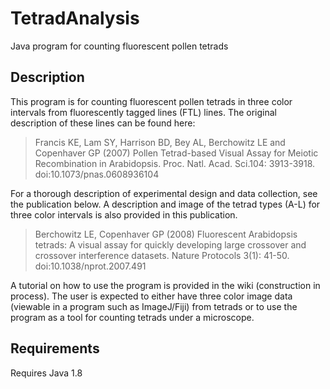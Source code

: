 # TetradAnalysis
Java program for counting fluorescent pollen tetrads

## Description
This program is for counting fluorescent pollen tetrads in three color intervals from fluorescently tagged lines (FTL) lines.  The original description of these lines can be found here:

> Francis KE, Lam SY, Harrison BD, Bey AL, Berchowitz LE and Copenhaver GP (2007) Pollen Tetrad-based Visual Assay for Meiotic Recombination in Arabidopsis.  Proc. Natl. Acad. Sci.104: 3913-3918.  doi:10.1073/pnas.0608936104 

For a thorough description of experimental design and data collection, see the publication below.  A description and image of the tetrad types (A-L) for three color intervals is also provided in this publication.

 > Berchowitz LE, Copenhaver GP (2008) Fluorescent Arabidopsis tetrads: A visual assay for quickly developing large crossover and crossover interference datasets.  Nature Protocols 3(1): 41-50.  doi:10.1038/nprot.2007.491 

A tutorial on how to use the program is provided in the wiki (construction in process). The user is expected to either have three color image data (viewable in a program such as ImageJ/Fiji) from tetrads or to use the program as a tool for counting tetrads under a microscope. 

## Requirements
Requires Java 1.8
